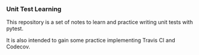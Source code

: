 ### Unit Test Learning 

This repository is a set of notes to learn and practice writing unit tests with pytest. 

It is also intended to gain some practice implementing Travis CI and Codecov. 


